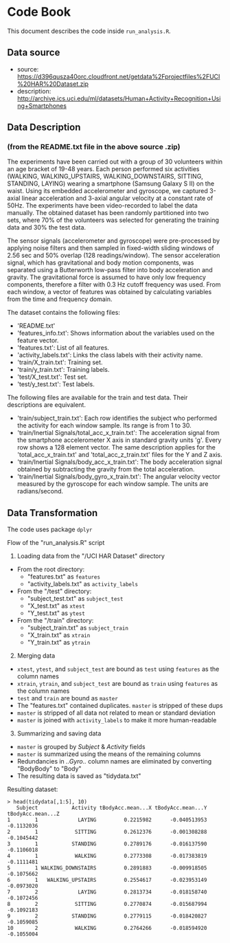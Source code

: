 # Code Book

This document describes the code inside `run_analysis.R`.

## Data source

* source: https://d396qusza40orc.cloudfront.net/getdata%2Fprojectfiles%2FUCI%20HAR%20Dataset.zip
* description: http://archive.ics.uci.edu/ml/datasets/Human+Activity+Recognition+Using+Smartphones

## Data Description
###  (from the README.txt file in the above source .zip)
The experiments have been carried out with a group of 30 volunteers within an age bracket of 19-48 years. Each person performed six activities (WALKING, WALKING_UPSTAIRS, WALKING_DOWNSTAIRS, SITTING, STANDING, LAYING) wearing a smartphone (Samsung Galaxy S II) on the waist. Using its embedded accelerometer and gyroscope, we captured 3-axial linear acceleration and 3-axial angular velocity at a constant rate of 50Hz. The experiments have been video-recorded to label the data manually. The obtained dataset has been randomly partitioned into two sets, where 70% of the volunteers was selected for generating the training data and 30% the test data.

The sensor signals (accelerometer and gyroscope) were pre-processed by applying noise filters and then sampled in fixed-width sliding windows of 2.56 sec and 50% overlap (128 readings/window). The sensor acceleration signal, which has gravitational and body motion components, was separated using a Butterworth low-pass filter into body acceleration and gravity. The gravitational force is assumed to have only low frequency components, therefore a filter with 0.3 Hz cutoff frequency was used. From each window, a vector of features was obtained by calculating variables from the time and frequency domain.

The dataset contains the following files:

- 'README.txt'
- 'features_info.txt': Shows information about the variables used on the feature vector.
- 'features.txt': List of all features.
- 'activity_labels.txt': Links the class labels with their activity name.
- 'train/X_train.txt': Training set.
- 'train/y_train.txt': Training labels.
- 'test/X_test.txt': Test set.
- 'test/y_test.txt': Test labels.

The following files are available for the train and test data. Their descriptions are equivalent. 

- 'train/subject_train.txt': Each row identifies the subject who performed the activity for each window sample. Its range is from 1 to 30. 
- 'train/Inertial Signals/total_acc_x_train.txt': The acceleration signal from the smartphone accelerometer X axis in standard gravity units 'g'. Every row shows a 128 element vector. The same description applies for the 'total_acc_x_train.txt' and 'total_acc_z_train.txt' files for the Y and Z axis. 
- 'train/Inertial Signals/body_acc_x_train.txt': The body acceleration signal obtained by subtracting the gravity from the total acceleration. 
- 'train/Inertial Signals/body_gyro_x_train.txt': The angular velocity vector measured by the gyroscope for each window sample. The units are radians/second. 

## Data Transformation

The code uses package `dplyr`

Flow of the "run_analysis.R" script

1. Loading data from the "/UCI HAR Dataset" directory
  * From the root directory:
    * "features.txt" as `features`
    * "activity_labels.txt" as `activity_labels`
  * From the "/test" directory:
    * "subject_test.txt" as `subject_test`
    * "X_test.txt" as `xtest`
    * "Y_test.txt" as `ytest`
  * From the "/train" directory:
    * "subject_train.txt" as `subject_train`
    * "X_train.txt" as `xtrain`
    * "Y_train.txt" as `ytrain`
2. Merging data
  * `xtest`, `ytest`, and `subject_test` are bound as `test` using `features` as the column names
  * `xtrain`, `ytrain`, and `subject_test` are bound as `train` using `features` as the column names
  * `test` and `train` are bound as `master`
  * The "features.txt" contained duplicates. `master` is stripped of these dups
  * `master` is stripped of all data not related to mean or standard deviation
  * `master` is joined with `activity_labels` to make it more human-readable
3. Summarizing and saving data
  * `master` is grouped by *Subject* & *Activity* fields
  * `master` is summarized using the means of the remaining columns
  * Redundancies in *..Gyro..* column names are eliminated by converting "BodyBody" to "Body"
  * The resulting data is saved as "tidydata.txt"

Resulting dataset:
```
> head(tidydata[,1:5], 10)
   Subject           Activity tBodyAcc.mean...X tBodyAcc.mean...Y tBodyAcc.mean...Z
1        1             LAYING         0.2215982      -0.040513953        -0.1132036
2        1            SITTING         0.2612376      -0.001308288        -0.1045442
3        1           STANDING         0.2789176      -0.016137590        -0.1106018
4        1            WALKING         0.2773308      -0.017383819        -0.1111481
5        1 WALKING_DOWNSTAIRS         0.2891883      -0.009918505        -0.1075662
6        1   WALKING_UPSTAIRS         0.2554617      -0.023953149        -0.0973020
7        2             LAYING         0.2813734      -0.018158740        -0.1072456
8        2            SITTING         0.2770874      -0.015687994        -0.1092183
9        2           STANDING         0.2779115      -0.018420827        -0.1059085
10       2            WALKING         0.2764266      -0.018594920        -0.1055004
```
